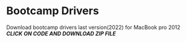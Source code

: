 # Bootcamp Drivers
Download bootcamp drivers last version(2022) for MacBook pro 2012
***CLICK ON CODE AND DOWNLOAD ZIP FILE***
